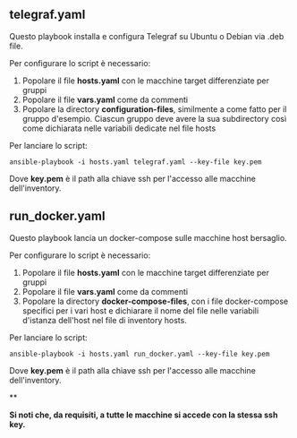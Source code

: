 
## telegraf.yaml

Questo playbook installa e configura Telegraf su Ubuntu o Debian via .deb file.

Per configurare lo script è necessario:

1.  Popolare il file **hosts.yaml** con le macchine target differenziate per gruppi
2.  Popolare il file **vars.yaml** come da commenti
3.  Popolare la directory **configuration-files**, similmente a come fatto per il gruppo d'esempio. Ciascun gruppo deve avere la sua subdirectory così come dichiarata nelle variabili dedicate nel file hosts

Per lanciare lo script: 

    ansible-playbook -i hosts.yaml telegraf.yaml --key-file key.pem

Dove **key.pem** è il path alla chiave ssh per l'accesso alle macchine dell'inventory.

## run_docker.yaml

Questo playbook lancia un docker-compose sulle macchine host bersaglio.

Per configurare lo script è necessario:

1.  Popolare il file **hosts.yaml** con le macchine target differenziate per gruppi
2.  Popolare il file **vars.yaml** come da commenti
3.  Popolare la directory **docker-compose-files**, con i file docker-compose specifici per i vari host e dichiarare il nome del file nelle variabili d'istanza dell'host nel file di inventory hosts.

Per lanciare lo script: 

    ansible-playbook -i hosts.yaml run_docker.yaml --key-file key.pem

Dove **key.pem** è il path alla chiave ssh per l'accesso alle macchine dell'inventory.

**

**Si noti che, da requisiti, a tutte le macchine si accede con la stessa ssh key.**



